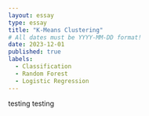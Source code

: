 ```yaml
---
layout: essay
type: essay
title: "K-Means Clustering"
# All dates must be YYYY-MM-DD format!
date: 2023-12-01
published: true
labels:
  - Classification
  - Random Forest
  - Logistic Regression
---
```


testing testing
